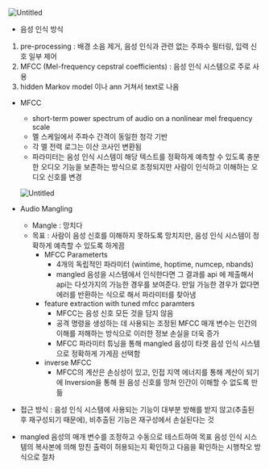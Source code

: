 ![Untitled](https://s3-us-west-2.amazonaws.com/secure.notion-static.com/a99edc85-2809-4d2d-920f-4a73777041b7/Untitled.png)

- 음성 인식 방식
1. pre-processing : 배경 소음 제거, 음성 인식과 관련 없는 주파수 필터링, 입력 신호 일부 제어
2. MFCC (Mel-frequency cepstral coefficients) : 음성 인식 시스템으로 주로 사용
3. hidden Markov model 이나 ann 거쳐서 text로 나옴

- MFCC
    - short-term power spectrum of audio on a nonlinear mel frequency scale
    - 멜 스케일에서 주파수 간격이 동일한 청각 기반
    - 각 멜 전력 로그는 이산 코사인 변환됨
    - 파라미터는 음성 인식 시스템이 해당 텍스트를 정확하게 예측할 수 있도록 충분한 오디오 기능을 보존하는 방식으로 조정되지만 사람이 인식하고 이해하는 오디오 신호를 변경
    
    ![Untitled](https://s3-us-west-2.amazonaws.com/secure.notion-static.com/511899e0-88be-4000-b3fb-12c9fa24ac69/Untitled.png)
    
- Audio Mangling
    - Mangle : 망치다
    - 목표 : 사람이 음성 신호를 이해하지 못하도록 망치지만, 음성 인식 시스템이 정확하게 예측할 수 있도록 하게끔
        - MFCC Parameterts
            - 4개의 독립적인 파라미터 (wintime, hoptime, numcep, nbands)
            - mangled 음성을 시스템에서 인식한다면 그 결과를 api 에 제출해서 api는 다섯가지의 가능한 경우를 보여준다. 만일 가능한 경우가 없다면 에러를 반환하는 식으로 해서 파라미터를 찾아냄
        - feature extraction with tuned mfcc paramters
            - MFCC는 음성 신호 모든 것을 담지 않음
            - 공격 명령을 생성하는 데 사용되는 조정된 MFCC 매개 변수는 인간의 이해를 저해하는 방식으로 이러한 정보 손실을 더욱 증가
            - MFCC 파라미터 튜닝을 통해 mangled 음성이 타겟 음성 인식 시스템으로 정확하게 가게끔 선택함
        - inverse MFCC
            - MFCC의 계산은 손싱성이 있고, 인접 지역 에너지를 통해 계산이 되기에 Inversion을 통해 원 음성 신호를 망쳐 인간이 이해할 수 없도록 만듦
    
- 접근 방식 : 음성 인식 시스템에 사용되는 기능이 대부분 방해를 받지 않고(추출된 후 재구성되기 때문에), 비추출된 기능은 재구성에서 손실된다는 것
- mangled 음성의 매개 변수를 조정하고 수동으로 테스트하여 목표 음성 인식 시스템의 복사본에 의해 망친 출력이 허용되는지 확인하고 다음을 확인하는 시행착오 방식으로 절차
